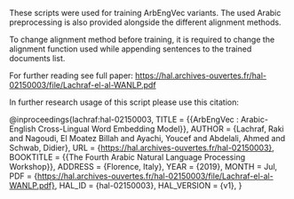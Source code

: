 These scripts were used for training ArbEngVec variants. The used Arabic preprocessing is also provided alongside the different alignment methods. 

To change alignment method before training, it is required to change the alignment function used while appending sentences to the trained documents list. 

For further reading see full paper: https://hal.archives-ouvertes.fr/hal-02150003/file/Lachraf-el-al-WANLP.pdf


In further research usage of this script please use this citation:


@inproceedings{lachraf:hal-02150003,
  TITLE = {{ArbEngVec : Arabic-English Cross-Lingual Word Embedding Model}},
  AUTHOR = {Lachraf, Raki and Nagoudi, El Moatez Billah  and Ayachi, Youcef  and Abdelali, Ahmed and Schwab, Didier},
  URL = {https://hal.archives-ouvertes.fr/hal-02150003},
  BOOKTITLE = {{The Fourth Arabic Natural Language Processing Workshop}},
  ADDRESS = {Florence, Italy},
  YEAR = {2019},
  MONTH = Jul,
  PDF = {https://hal.archives-ouvertes.fr/hal-02150003/file/Lachraf-el-al-WANLP.pdf},
  HAL_ID = {hal-02150003},
  HAL_VERSION = {v1},
}
